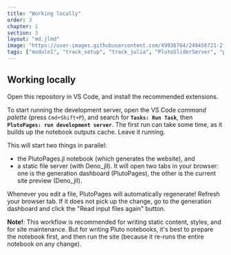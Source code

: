 ```yaml
---
title: "Working locally"
order: 3
chapter: 1
section: 3
layout: "md.jlmd"
image: "https://user-images.githubusercontent.com/49938764/249456721-2ff021b2-326d-443d-a3ac-b433692647e0.png"
tags: ["module1", "track_setup", "track_julia", "PlutoSliderServer", "pluto"]
---
```


## Working locally

Open this repository in VS Code, and install the recommended extensions.

To start running the development server, open the VS Code *command palette* (press `Cmd+Shift+P`), and search for **`Tasks: Run Task`**, then **`PlutoPages: run development server`**. The first run can take some time, as it builds up the notebook outputs cache. Leave it running.

This will start two things in parallel: 

- the PlutoPages.jl notebook (which generates the website), and 
- a static file server (with Deno_jll). It will open two tabs in your browser: one is the generation dashboard (PlutoPages), the other is the current site preview (Deno_jll).
 
Whenever you edit a file, PlutoPages will automatically regenerate! Refresh your browser tab. If it does not pick up the change, go to the generation dashboard and click the "Read input files again" button.

**Note!**: This workflow is recommended for writing static content, styles, and for site maintenance. But for writing Pluto notebooks, it's best to prepare the notebook first, and then run the site (because it re-runs the entire notebook on any change).
